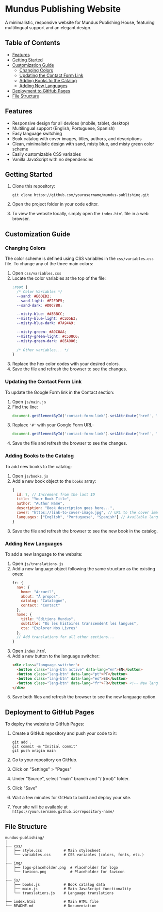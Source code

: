 # Mundus Publishing Website

A minimalistic, responsive website for Mundus Publishing House, featuring multilingual support and an elegant design.

## Table of Contents

- [Features](#features)
- [Getting Started](#getting-started)
- [Customization Guide](#customization-guide)
  - [Changing Colors](#changing-colors)
  - [Updating the Contact Form Link](#updating-the-contact-form-link)
  - [Adding Books to the Catalog](#adding-books-to-the-catalog)
  - [Adding New Languages](#adding-new-languages)
- [Deployment to GitHub Pages](#deployment-to-github-pages)
- [File Structure](#file-structure)

## Features

- Responsive design for all devices (mobile, tablet, desktop)
- Multilingual support (English, Portuguese, Spanish)
- Easy language switching
- Book catalog with cover images, titles, authors, and descriptions
- Clean, minimalistic design with sand, misty blue, and misty green color scheme
- Easily customizable CSS variables
- Vanilla JavaScript with no dependencies

## Getting Started

1. Clone this repository:
   ```
   git clone https://github.com/yourusername/mundus-publishing.git
   ```

2. Open the project folder in your code editor.

3. To view the website locally, simply open the `index.html` file in a web browser.

## Customization Guide

### Changing Colors

The color scheme is defined using CSS variables in the `css/variables.css` file. To change any of the three main colors:

1. Open `css/variables.css`
2. Locate the color variables at the top of the file:
   ```css
   :root {
     /* Color Variables */
     --sand: #E6DED2;
     --sand-light: #F2EDE5;
     --sand-dark: #D0C7B8;

     --misty-blue: #A5BBCC;
     --misty-blue-light: #C5D5E3;
     --misty-blue-dark: #7A94A9;

     --misty-green: #A9C0AA;
     --misty-green-light: #C5D8C6;
     --misty-green-dark: #85A086;
     
     /* Other variables... */
   }
   ```
3. Replace the hex color codes with your desired colors.
4. Save the file and refresh the browser to see the changes.

### Updating the Contact Form Link

To update the Google Form link in the Contact section:

1. Open `js/main.js`
2. Find the line:
   ```javascript
   document.getElementById('contact-form-link').setAttribute('href', '#');
   ```
3. Replace `'#'` with your Google Form URL:
   ```javascript
   document.getElementById('contact-form-link').setAttribute('href', 'https://forms.gle/your-google-form-link');
   ```
4. Save the file and refresh the browser to see the changes.

### Adding Books to the Catalog

To add new books to the catalog:

1. Open `js/books.js`
2. Add a new book object to the `books` array:
   ```javascript
   {
     id: 7, // Increment from the last ID
     title: "Your Book Title",
     author: "Author Name",
     description: "Book description goes here...",
     cover: "https://link-to-cover-image.jpg", // URL to the cover image
     languages: ["English", "Portuguese", "Spanish"] // Available languages
   }
   ```
3. Save the file and refresh the browser to see the new book in the catalog.

### Adding New Languages

To add a new language to the website:

1. Open `js/translations.js`
2. Add a new language object following the same structure as the existing ones:
   ```javascript
   fr: {
     nav: {
       home: "Accueil",
       about: "À propos",
       catalog: "Catalogue",
       contact: "Contact"
     },
     home: {
       title: "Éditions Mundus",
       subtitle: "Où les histoires transcendent les langues",
       cta: "Explorer Nos Livres"
     },
     // Add translations for all other sections...
   }
   ```
3. Open `index.html`
4. Add a new button to the language switcher:
   ```html
   <div class="language-switcher">
     <button class="lang-btn active" data-lang="en">EN</button>
     <button class="lang-btn" data-lang="pt">PT</button>
     <button class="lang-btn" data-lang="es">ES</button>
     <button class="lang-btn" data-lang="fr">FR</button> <!-- New language button -->
   </div>
   ```
5. Save both files and refresh the browser to see the new language option.

## Deployment to GitHub Pages

To deploy the website to GitHub Pages:

1. Create a GitHub repository and push your code to it:
   ```
   git add .
   git commit -m "Initial commit"
   git push origin main
   ```

2. Go to your repository on GitHub.

3. Click on "Settings" > "Pages"

4. Under "Source", select "main" branch and "/ (root)" folder.

5. Click "Save"

6. Wait a few minutes for GitHub to build and deploy your site.

7. Your site will be available at `https://yourusername.github.io/repository-name/`

## File Structure

```
mundus-publishing/
│
├── css/
│   ├── style.css          # Main stylesheet
│   └── variables.css      # CSS variables (colors, fonts, etc.)
│
├── img/
│   ├── logo-placeholder.png  # Placeholder for logo
│   └── favicon.png           # Placeholder for favicon
│
├── js/
│   ├── books.js           # Book catalog data
│   ├── main.js            # Main JavaScript functionality
│   └── translations.js    # Language translations
│
├── index.html             # Main HTML file
└── README.md              # Documentation
```